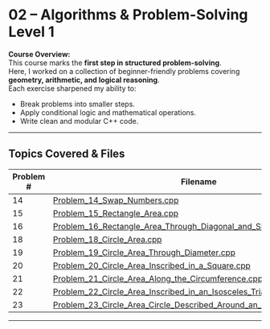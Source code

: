 # 02 – Algorithms & Problem-Solving Level 1

**Course Overview:**  
This course marks the **first step in structured problem-solving**.  
Here, I worked on a collection of beginner-friendly problems covering **geometry, arithmetic, and logical reasoning**.  
Each exercise sharpened my ability to:  
- Break problems into smaller steps.  
- Apply conditional logic and mathematical operations.  
- Write clean and modular C++ code.  

---

##  Topics Covered & Files

| Problem # | Filename |
|-----------|----------|
| 14 | [Problem_14_Swap_Numbers.cpp](./Problem_14_Swap_Numbers.cpp) |
| 15 | [Problem_15_Rectangle_Area.cpp](./Problem_15_Rectangle_Area.cpp) |
| 16 | [Problem_16_Rectangle_Area_Through_Diagonal_and_Side_Area.cpp](./02-Algorithms-Problem-Solving-Level1/Problem_16_Rectangle_area_Through_Diagonal_and_Side_Area.cpp) |
| 18 | [Problem_18_Circle_Area.cpp](./Problem_18_Circle_Area.cpp) |
| 19 | [Problem_19_Circle_Area_Through_Diameter.cpp](./Problem_19_Circle_Area_Through_Diameter.cpp) |
| 20 | [Problem_20_Circle_Area_Inscribed_in_a_Square.cpp](./Problem_20_Circle_Area_Inscribed_in_a_Square.cpp) |
| 21 | [Problem_21_Circle_Area_Along_the_Circumference.cpp](./Problem_21_Circle_Area_Along_the_Circumference.cpp) |
| 22 | [Problem_22_Circle_Area_Inscribed_in_an_Isosceles_Triangle.cpp](./Problem_22_Circle_Area_Inscribed_in_an_Isosceles_Triangle.cpp) |
| 23 | [Problem_23_Circle_Area_Circle_Described_Around_an_Arbitrary_Triangle.cpp](./Problem_23_Circle_Area_Circle_Described_Around_an_Arbitrary_Triangle.cpp) |

---
